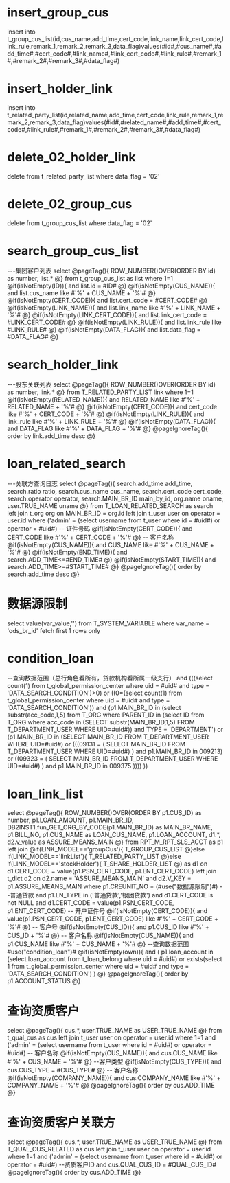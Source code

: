 insert_group_cus
===
insert into t_group_cus_list(id,cus_name,add_time,cert_code,link_name,link_cert_code,link_rule,remark_1,remark_2,remark_3,data_flag)values(#id#,#cus_name#,#add_time#,#cert_code#,#link_name#,#link_cert_code#,#link_rule#,#remark_1#,#remark_2#,#remark_3#,#data_flag#)

insert_holder_link
===
insert into t_related_party_list(id,related_name,add_time,cert_code,link_rule,remark_1,remark_2,remark_3,data_flag)values(#id#,#related_name#,#add_time#,#cert_code#,#link_rule#,#remark_1#,#remark_2#,#remark_3#,#data_flag#)

delete_02_holder_link
===
delete from t_related_party_list where data_flag = '02'

delete_02_group_cus
===
delete from t_group_cus_list where data_flag = '02'

search_group_cus_list
===
---集团客户列表
select 
@pageTag(){
    ROW_NUMBER()OVER(ORDER BY id) as number, list.*
@}
from t_group_cus_list as list
where 1=1
@if(isNotEmpty(ID)){
    and list.id = #ID#
@}
@if(isNotEmpty(CUS_NAME)){
    and list.cus_name like #'%' + CUS_NAME + '%'#
@}
@if(isNotEmpty(CERT_CODE)){
    and list.cert_code = #CERT_CODE#
@}
@if(isNotEmpty(LINK_NAME)){
    and list.link_name like #'%' + LINK_NAME + '%'#
@}
@if(isNotEmpty(LINK_CERT_CODE)){
    and list.link_cert_code = #LINK_CERT_CODE#
@}
@if(isNotEmpty(LINK_RULE)){
    and list.link_rule like #LINK_RULE#
@}
@if(isNotEmpty(DATA_FLAG)){
    and list.data_flag = #DATA_FLAG#
@}

search_holder_link
===
---股东关联列表
select
@pageTag(){
    ROW_NUMBER()OVER(ORDER BY id) as number, link.*
@}
from T_RELATED_PARTY_LIST link where 1=1
@if(isNotEmpty(RELATED_NAME)){
    and RELATED_NAME like #'%' + RELATED_NAME + '%'#
@}
@if(isNotEmpty(CERT_CODE)){
    and cert_code like #'%' + CERT_CODE + '%'#
@}
@if(isNotEmpty(LINK_RULE)){
    and link_rule like #'%' + LINK_RULE + '%'#
@}
@if(isNotEmpty(DATA_FLAG)){
    and DATA_FLAG like #'%' + DATA_FLAG + '%'#
@}
@pageIgnoreTag(){
    order by link.add_time desc
@}

loan_related_search
===
---关联方查询日志
select
@pageTag(){
    search.add_time add_time,
    search.ratio ratio,
    search.cus_name cus_name,
    search.cert_code cert_code,
    search.operator operator,
    search.MAIN_BR_ID main_by_id,
    org.name oname,
    user.TRUE_NAME uname
@}
from T_LOAN_RELATED_SEARCH  as search
left join t_org org on MAIN_BR_ID = org.id 
left join t_user user on operator = user.id where 
('admin' = (select username from t_user where id = #uid#) or operator = #uid#)
-- 证件号码
@if(isNotEmpty(CERT_CODE)){
    and CERT_CODE like #'%' + CERT_CODE + '%'#
@}
-- 客户名称
@if(isNotEmpty(CUS_NAME)){
    and CUS_NAME like #'%' + CUS_NAME + '%'#
@}
@if(isNotEmpty(END_TIME)){
    and search.ADD_TIME<=#END_TIME#
@}
@if(isNotEmpty(START_TIME)){
    and search.ADD_TIME>=#START_TIME#
@}
@pageIgnoreTag(){
    order by search.add_time desc
@}


数据源限制
===
select value(var_value,'') from T_SYSTEM_VARIABLE where var_name = 'ods_br_id' fetch first 1 rows only

condition_loan
===
--查询数据范围（总行角色看所有，贷款机构看所属一级支行）
and (((select count(1) from t_global_permission_center where uid = #uid# and type = 'DATA_SEARCH_CONDITION')>0)
    or ((0=(select count(1) from t_global_permission_center where uid = #uid# and type = 'DATA_SEARCH_CONDITION')) and (p1.MAIN_BR_ID in 
        (select substr(acc_code,1,5) from T_ORG where PARENT_ID in (select ID from T_ORG where acc_code in (SELECT substr(MAIN_BR_ID,1,5) FROM T_DEPARTMENT_USER WHERE UID=#uid#)) and TYPE = 'DEPARTMENT') or (p1.MAIN_BR_ID in (SELECT MAIN_BR_ID FROM T_DEPARTMENT_USER WHERE UID=#uid#) 
        or  (((09131 = (	SELECT	MAIN_BR_ID 	FROM	T_DEPARTMENT_USER 		WHERE	UID=#uid#) ) and  p1.MAIN_BR_ID in 009213) or      ((09323 = (	SELECT			MAIN_BR_ID 	FROM		T_DEPARTMENT_USER 		WHERE	UID=#uid#) ) and  p1.MAIN_BR_ID in 009375 ))))
))

loan_link_list
===
select
@pageTag(){
    ROW_NUMBER()OVER(ORDER BY p1.CUS_ID) as number,
    p1.LOAN_AMOUNT,
    p1.MAIN_BR_ID,
    DB2INST1.fun_GET_ORG_BY_CODE(p1.MAIN_BR_ID) as MAIN_BR_NAME,
    p1.BILL_NO,
    p1.CUS_NAME as LOAN_CUS_NAME,
    p1.LOAN_ACCOUNT,
    d1.*,
    d2.v_value as ASSURE_MEANS_MAIN
@}
from RPT_M_RPT_SLS_ACCT as p1
left join
@if(LINK_MODEL=='groupCus'){
    T_GROUP_CUS_LIST
@}else if(LINK_MODEL=='linkList'){
    T_RELATED_PARTY_LIST
@}else if(LINK_MODEL=='stockHolder'){
    T_SHARE_HOLDER_LIST
@}
as d1 on d1.CERT_CODE = value(p1.PSN_CERT_CODE, p1.ENT_CERT_CODE)
left join t_dict d2 on d2.name = 'ASSURE_MEANS_MAIN' and d2.V_KEY = p1.ASSURE_MEANS_MAIN
where p1.CREUNIT_NO = (#use("数据源限制")#)
--普通贷款
and p1.LN_TYPE in ('普通贷款','银团贷款')
and d1.CERT_CODE is not NULL
and d1.CERT_CODE = value(p1.PSN_CERT_CODE, p1.ENT_CERT_CODE)
-- 开户证件号
@if(isNotEmpty(CERT_CODE)){
    and value(p1.PSN_CERT_CODE, p1.ENT_CERT_CODE) like #'%' + CERT_CODE + '%'#
@}
-- 客户号
@if(isNotEmpty(CUS_ID)){
    and p1.CUS_ID like #'%' + CUS_ID + '%'#
@}
-- 客户名称
@if(isNotEmpty(CUS_NAME)){
    and p1.CUS_NAME like #'%' + CUS_NAME + '%'#
@}
--查询数据范围
#use("condition_loan")#
@if(isNotEmpty(own)){
    and (
    p1.loan_account in (select loan_account from t_loan_belong where uid = #uid#)
    or exists(select 1 from t_global_permission_center where uid = #uid# and type = 'DATA_SEARCH_CONDITION')
    )
@}
@pageIgnoreTag(){
   order by p1.ACCOUNT_STATUS 
@}


查询资质客户
===
select 
@pageTag(){
   cus.*,
   user.TRUE_NAME as USER_TRUE_NAME
@}
from t_qual_cus as cus 
left join t_user user on operator = user.id
where 1=1 and ('admin' = (select username from t_user where id = #uid#) or operator = #uid#)
-- 客户名称
@if(isNotEmpty(CUS_NAME)){
    and cus.CUS_NAME like #'%' + CUS_NAME + '%'#
@}
--客户类型
@if(isNotEmpty(CUS_TYPE)){
    and cus.CUS_TYPE = #CUS_TYPE#
@}
-- 客户名称
@if(isNotEmpty(COMPANY_NAME)){
    and cus.COMPANY_NAME like #'%' + COMPANY_NAME + '%'#
@}
@pageIgnoreTag(){
   order by cus.ADD_TIME 
@}

查询资质客户关联方
===
select 
@pageTag(){
   cus.*,
   user.TRUE_NAME as USER_TRUE_NAME
@}
from T_QUAL_CUS_RELATED as cus 
left join t_user user on operator = user.id
where 1=1 and ('admin' = (select username from t_user where id = #uid#) or operator = #uid#)
--资质客户ID
and cus.QUAL_CUS_ID = #QUAL_CUS_ID#
@pageIgnoreTag(){
   order by cus.ADD_TIME 
@}